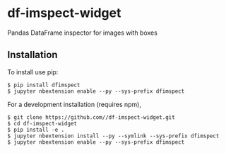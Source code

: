 df-imspect-widget
===============================

Pandas DataFrame inspector for images with boxes

Installation
------------

To install use pip:

    $ pip install dfimspect
    $ jupyter nbextension enable --py --sys-prefix dfimspect


For a development installation (requires npm),

    $ git clone https://github.com//df-imspect-widget.git
    $ cd df-imspect-widget
    $ pip install -e .
    $ jupyter nbextension install --py --symlink --sys-prefix dfimspect
    $ jupyter nbextension enable --py --sys-prefix dfimspect
